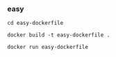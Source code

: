 ### easy

```
cd easy-dockerfile
```


```
docker build -t easy-dockerfile .
```


```
docker run easy-dockerfile
```
